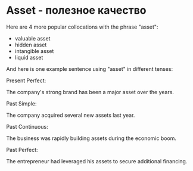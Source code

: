 # Asset - полезное качество




Here are 4 more popular collocations with the phrase "asset":

- valuable asset
- hidden asset
- intangible asset
- liquid asset

And here is one example sentence using "asset" in different tenses:

Present Perfect:

The company's strong brand has been a major asset over the years.

Past Simple:

The company acquired several new assets last year.

Past Continuous:

The business was rapidly building assets during the economic boom.

Past Perfect:

The entrepreneur had leveraged his assets to secure additional financing.